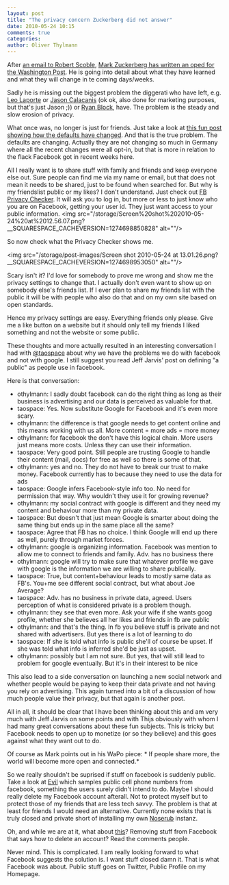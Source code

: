 ```yaml
---
layout: post
title: "The privacy concern Zuckerberg did not answer"
date: 2010-05-24 10:15
comments: true
categories: 
author: Oliver Thylmann
---
```






After [an email to Robert Scoble](http://scobleizer.com/2010/05/23/when-do-you-throw-a-ceos-privacy-under-the-bus/), [Mark Zuckerberg has written an oped for the Washington Post](http://www.washingtonpost.com/wp-dyn/content/article/2010/05/23/AR2010052303828.html). He is going into detail about what they have learned and what they will change in te coming days/weeks. 

Sadly he is missing out the biggest problem the diggerati who have left, e.g. [Leo Laporte](http://leoville.com/) or [Jason Calacanis](http://calacanis.com/) (ok ok, also done for marketing purposes, but that's just Jason ;)) or [Ryan Block](http://ryanblock.com/), have. The problem is the steady and slow erosion of privacy. 

What once was, no longer is just for friends. Just take a look at [this fun post showing how the defaults have changed](http://mattmckeon.com/facebook-privacy/). And that is the true problem. The defaults are changing. Actually they are not changing so much in Germany where all the recent changes were all opt-in, but that is more in relation to the flack Facebook got in recent weeks here.

All I really want is to share stuff with family and friends and keep everyone else out. Sure people can find me via my name or email, but that does not mean it needs to be shared, just to be found when searched for. But why is my friendslist public or my likes? I don't understand. Just check out [FB Privacy Checker](http://www.rabidgremlin.com/fbprivacy/). It will ask you to log in, but more or less to just know who you are on Facebook, getting your user id. They just want access to your public information.
&lt;img src=&quot;/storage/Screen%20shot%202010-05-24%20at%2012.56.07.png?__SQUARESPACE_CACHEVERSION=1274698850828&quot; alt=&quot;&quot;/&gt;

So now check what the Privacy Checker shows me. 

&lt;img src=&quot;/storage/post-images/Screen shot 2010-05-24 at 13.01.26.png?__SQUARESPACE_CACHEVERSION=1274698953050&quot; alt=&quot;&quot;/&gt;

Scary isn't it? I'd love for somebody to prove me wrong and show me the privacy settings to change that. I actually don't even want to show up on somebody else's friends list. If I ever plan to share my friends list with the public it will be with people who also do that and on my own site based on open standards.

Hence my privacy settings are easy. Everything friends only please. Give me a like button on a website but it should only tell my friends I liked something and not the website or some public.

These thoughts and more actually resulted in an interesting conversation I had with [@taospace](http://twitter.com/taospace) about why we have the problems we do with facebook and not with google. I still suggest you read Jeff Jarvis' post on defining &quot;a public&quot; as people use in facebook.

Here is that conversation:


* othylmann: I sadly doubt facebook can do the right thing as long as their business is advertising and our data is perceived as valuable for that.
* taospace: Yes. Now substitute Google for Facebook and it's even more scary.
* othylmann: the difference is that google needs to get content online and this means working with us all. More content = more ads = more money
* othylmann: for facebook the don't have this logical chain. More users just means more costs. Unless they can use their information.
* taospace: Very good point. Still people are trusting Google to handle their content (mail, docs) for free as well so there is some of that.
* othylmann:  yes and no. They do not have to break our trust to make money. Facebook currently has to because they need to use the data for ads
* taospace: Google infers Facebook-style info too. No need for permission that way. Why wouldn't they use it for growing revenue?
* othylmann: my social contract with google is different and they need my content and behaviour more than my private data.
* taospace: But doesn't that just mean Google is smarter about doing the same thing but ends up in the same place all the same?
* taospace: Agree that FB has no choice. I think Google will end up there as well, purely through market forces.
* othylmann: google is organizing information. Facebook was mention to allow me to connect to friends and family. Adv. has no business there
* othylmann: google will try to make sure that whatever profile we gave with google is the information we are willing to share publically.
* taospace: True, but content+behaviour leads to mostly same data as FB's. You+me see different social contract, but what about Joe Average?
* taospace: Adv. has no business in private data, agreed. Users perception of what is considered private is a problem though.
* othylmann: they see that even more. Ask your wife if she wants goog profile, whether she believes all her likes and friends in fb are public
* othylmann: and that's the thing. In fb you believe stuff is private and not shared with advertisers. But yes there is a lot of learning to do
* taospace: If she is told what info is public she'll of course be upset. If she was told what info is inferred she'd be just as upset.
* othylmann:  possibly but I am not sure. But yes, that will still lead to problem for google eventually. But it's in their interest to be nice


This also lead to a side conversation on launching a new social network and whether people would be paying to keep their data private and not having you rely on advertising. This again turned into a bit of a discussion of how much people value their privacy, but that again is another post.

All in all, it should be clear that I have been thinking about this and am very much with Jeff Jarvis on some points and with Thijs obviously with whom I had many great conversations about these fun subjects. This is tricky but Facebook needs to open up to monetize (or so they believe) and this goes against what they want out to do.

Of course as Mark points out in his WaPo piece: * If people share more, the world will become more open and connected.*

So we really shouldn't be suprised if stuff on facebook is suddenly public. Take a look at [Evil](http://www.tomscott.com/evil/) which samples public cell phone numbers from facebook, something the users surely didn't intend to do. Maybe I should really delete my Facebook account afterall. Not to protect myself but to protect those of my friends that are less tech savvy. The problem is that at least for friends I would need an alternative. Currently none exists that is truly closed and private short of installing my own [Noserub](http://noserub.com/) instanz. 

Oh, and while we are at it, what about [this](http://scobleizer.com/2010/05/23/facebook-we-have-a-problem/)? Removing stuff from Facebook that says how to delete an account? Read the comments people.

Never mind. This is complicated. I am really looking forward to what Facebook suggests the solution is. I want stuff closed damn it. That is what Facebook was about. Public stuff goes on Twitter, Public Profile on my Homepage.


